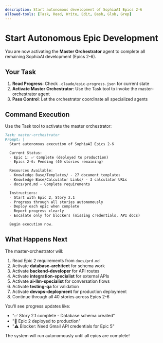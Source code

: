 ```yaml
---
description: Start autonomous development of SophiaAI Epics 2-6
allowed-tools: [Task, Read, Write, Edit, Bash, Glob, Grep]
---
```


# Start Autonomous Epic Development

You are now activating the **Master Orchestrator** agent to complete all remaining SophiaAI development (Epics 2-6).

## Your Task

1. **Read Progress**: Check `.claude/epic-progress.json` for current state
2. **Activate Master Orchestrator**: Use the Task tool to invoke the master-orchestrator agent
3. **Pass Control**: Let the orchestrator coordinate all specialized agents

## Command Execution

Use the Task tool to activate the master orchestrator:

```markdown
Task: master-orchestrator
Prompt: |
  Start autonomous execution of SophiaAI Epics 2-6

  Current Status:
  - Epic 1: ✅ Complete (deployed to production)
  - Epics 2-6: Pending (40 stories remaining)

  Resources Available:
  - Knowledge Base/Templates/ - 27 document templates
  - Knowledge Base/Calculator Links/ - 3 calculator URLs
  - docs/prd.md - Complete requirements

  Instructions:
  - Start with Epic 2, Story 2.1
  - Progress through all stories autonomously
  - Deploy each epic when complete
  - Report progress clearly
  - Escalate only for blockers (missing credentials, API docs)

  Begin execution now.
```

## What Happens Next

The master-orchestrator will:
1. Read Epic 2 requirements from `docs/prd.md`
2. Activate **database-architect** for schema work
3. Activate **backend-developer** for API routes
4. Activate **integration-specialist** for external APIs
5. Activate **ai-llm-specialist** for conversation flows
6. Activate **testing-qa** for validation
7. Activate **devops-deployment** for production deployment
8. Continue through all 40 stories across Epics 2-6

You'll see progress updates like:
- "✅ Story 2.1 complete - Database schema created"
- "🚀 Epic 2 deployed to production"
- "⚠️ Blocker: Need Gmail API credentials for Epic 5"

The system will run autonomously until all epics are complete!
